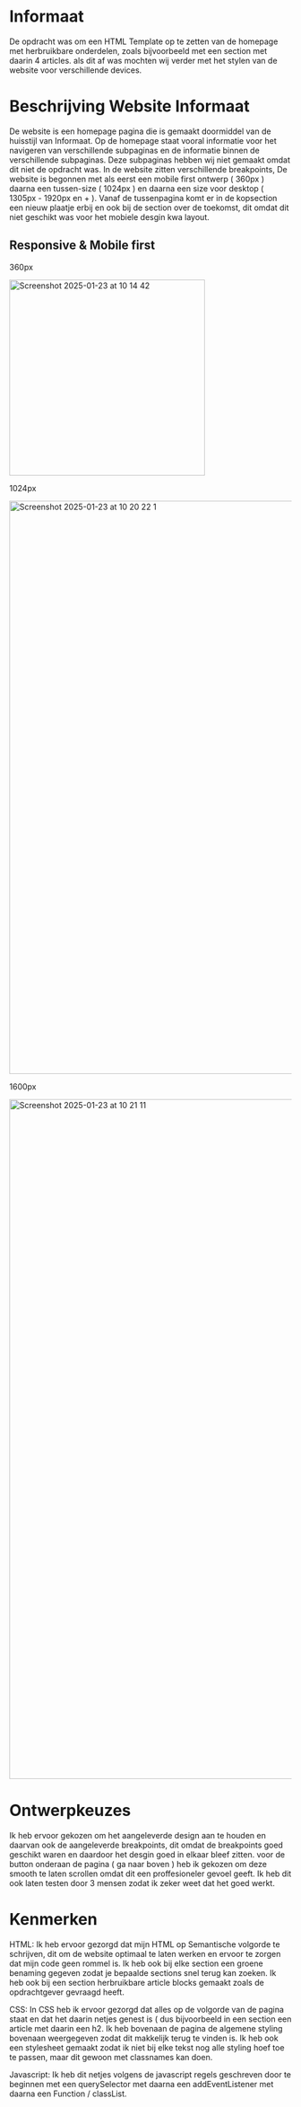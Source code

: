 # Informaat

De opdracht was om een HTML Template op te zetten van de homepage met herbruikbare onderdelen, zoals bijvoorbeeld met een section met daarin 4 articles. als dit af was mochten wij verder met het stylen van de website voor verschillende devices.

# Beschrijving Website Informaat

De website is een homepage pagina die is gemaakt doormiddel van de huisstijl van Informaat. Op de homepage staat vooral informatie voor het navigeren van verschillende subpaginas en de informatie binnen de verschillende subpaginas. Deze subpaginas hebben wij niet gemaakt omdat dit niet de opdracht was. In de website zitten verschillende breakpoints, De website is begonnen met als eerst een mobile first ontwerp ( 360px ) daarna een tussen-size ( 1024px ) en daarna een size voor desktop ( 1305px - 1920px en + ). Vanaf de tussenpagina komt er in de kopsection een nieuw plaatje erbij en ook bij de section over de toekomst, dit omdat dit niet geschikt was voor het mobiele desgin kwa layout.

## Responsive & Mobile first

360px

<img width="349" alt="Screenshot 2025-01-23 at 10 14 42" src="https://github.com/user-attachments/assets/62b358fd-63ae-48b9-847c-462caea8f614" />

1024px

<img width="1021" alt="Screenshot 2025-01-23 at 10 20 22 1" src="https://github.com/user-attachments/assets/ff30dc89-6110-4cfd-9a90-410572ef2351" />

1600px

<img width="1211" alt="Screenshot 2025-01-23 at 10 21 11" src="https://github.com/user-attachments/assets/f6de7be6-3885-4317-ae32-3bc77c73f96e" />

# Ontwerpkeuzes

Ik heb ervoor gekozen om het aangeleverde design aan te houden en daarvan ook de aangeleverde breakpoints, dit omdat de breakpoints goed geschikt waren en daardoor het desgin goed in elkaar bleef zitten. voor de button onderaan de pagina ( ga naar boven ) heb ik gekozen om deze smooth te laten scrollen omdat dit een proffesioneler gevoel geeft. Ik heb dit ook laten testen door 3 mensen zodat ik zeker weet dat het goed werkt.

# Kenmerken

HTML: Ik heb ervoor gezorgd dat mijn HTML op Semantische volgorde te schrijven, dit om de website optimaal te laten werken en ervoor te zorgen dat mijn code geen rommel is. Ik heb ook bij elke section een groene benaming gegeven zodat je bepaalde sections snel terug kan zoeken. Ik heb ook bij een section herbruikbare article blocks gemaakt zoals de opdrachtgever gevraagd heeft.

CSS: In CSS heb ik ervoor gezorgd dat alles op de volgorde van de pagina staat en dat het daarin netjes genest is ( dus bijvoorbeeld in een section een article met daarin een h2. Ik heb bovenaan de pagina de algemene styling bovenaan weergegeven zodat dit makkelijk terug te vinden is. Ik heb ook een stylesheet gemaakt zodat ik niet bij elke tekst nog alle styling hoef toe te passen, maar dit gewoon met classnames kan doen.

Javascript: Ik heb dit netjes volgens de javascript regels geschreven door te beginnen met een querySelector met daarna een addEventListener met daarna een Function / classList.


